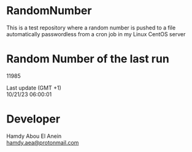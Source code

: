 # RandomNumber    
This is a test repository where a random number is pushed to a file automatically passwordless from a cron job in my Linux CentOS server    
# Random Number of the last run   
11985
      
Last update (GMT +1)    
10/21/23 06:00:01
# Developer    
Hamdy Abou El Anein   
hamdy.aea@protonmail.com

